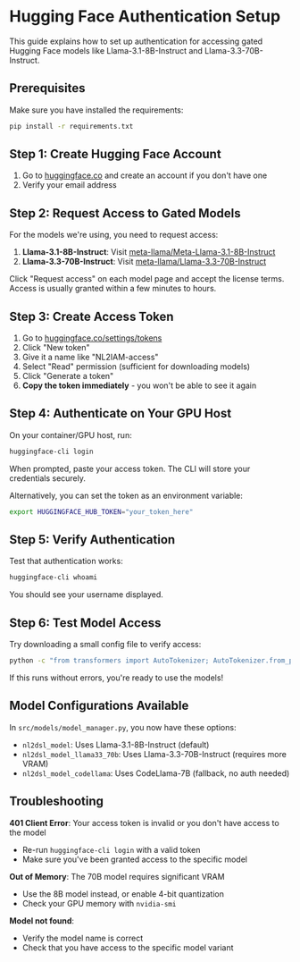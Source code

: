 # Hugging Face Authentication Setup

This guide explains how to set up authentication for accessing gated Hugging Face models like Llama-3.1-8B-Instruct and Llama-3.3-70B-Instruct.

## Prerequisites

Make sure you have installed the requirements:
```bash
pip install -r requirements.txt
```

## Step 1: Create Hugging Face Account

1. Go to [huggingface.co](https://huggingface.co) and create an account if you don't have one
2. Verify your email address

## Step 2: Request Access to Gated Models

For the models we're using, you need to request access:

1. **Llama-3.1-8B-Instruct**: Visit [meta-llama/Meta-Llama-3.1-8B-Instruct](https://huggingface.co/meta-llama/Meta-Llama-3.1-8B-Instruct)
2. **Llama-3.3-70B-Instruct**: Visit [meta-llama/Llama-3.3-70B-Instruct](https://huggingface.co/meta-llama/Llama-3.3-70B-Instruct)

Click "Request access" on each model page and accept the license terms. Access is usually granted within a few minutes to hours.

## Step 3: Create Access Token

1. Go to [huggingface.co/settings/tokens](https://huggingface.co/settings/tokens)
2. Click "New token"
3. Give it a name like "NL2IAM-access"
4. Select "Read" permission (sufficient for downloading models)
5. Click "Generate a token"
6. **Copy the token immediately** - you won't be able to see it again

## Step 4: Authenticate on Your GPU Host

On your container/GPU host, run:

```bash
huggingface-cli login
```

When prompted, paste your access token. The CLI will store your credentials securely.

Alternatively, you can set the token as an environment variable:
```bash
export HUGGINGFACE_HUB_TOKEN="your_token_here"
```

## Step 5: Verify Authentication

Test that authentication works:
```bash
huggingface-cli whoami
```

You should see your username displayed.

## Step 6: Test Model Access

Try downloading a small config file to verify access:
```bash
python -c "from transformers import AutoTokenizer; AutoTokenizer.from_pretrained('meta-llama/Meta-Llama-3.1-8B-Instruct')"
```

If this runs without errors, you're ready to use the models!

## Model Configurations Available

In `src/models/model_manager.py`, you now have these options:

- `nl2dsl_model`: Uses Llama-3.1-8B-Instruct (default)
- `nl2dsl_model_llama33_70b`: Uses Llama-3.3-70B-Instruct (requires more VRAM)
- `nl2dsl_model_codellama`: Uses CodeLlama-7B (fallback, no auth needed)

## Troubleshooting

**401 Client Error**: Your access token is invalid or you don't have access to the model
- Re-run `huggingface-cli login` with a valid token
- Make sure you've been granted access to the specific model

**Out of Memory**: The 70B model requires significant VRAM
- Use the 8B model instead, or enable 4-bit quantization
- Check your GPU memory with `nvidia-smi`

**Model not found**:
- Verify the model name is correct
- Check that you have access to the specific model variant